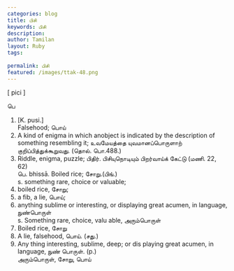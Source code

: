 ```yaml
---
categories: blog
title: பிசி
keywords: பிசி
description: 
author: Tamilan
layout: Ruby
tags: 
 
permalink: பிசி
featured: /images/ttak-48.png
---
```

  
[ pici ]  
  
பெ  
1. [K. pusi.]  
Falsehood; பொய்  
2. A kind of enigma in which anobject is indicated by the description of something resembling it; உவமேயத்தை யுவமானப்பொருளாற் குறிப்பித்துக்கூறுவது. (தொல். பொ.488.)  
3. Riddle, enigma, puzzle; பிதிர். பிசியுநொடியும் பிறர்வாய்க் கேட்டு (மணி. 22, 62)  
பெ. bhissā. Boiled rice; சோறு.(பிங்.)  
s. something rare, choice or valuable;  
2. boiled rice, சோறு;  
3. a fib, a lie, பொய்;  
4. anything sublime or interesting, or displaying great acumen, in language, நுண்பொருள்  
s. Something rare, choice, valu able, அரும்பொருள்  
2. Boiled rice, சோறு  
3. A lie, falsehood, பொய். (சது.)  
4. Any thing interesting, sublime, deep; or dis playing great acumen, in language, நுண் பொருள். (p.)  
அரும்பொருள், சோறு, பொய்